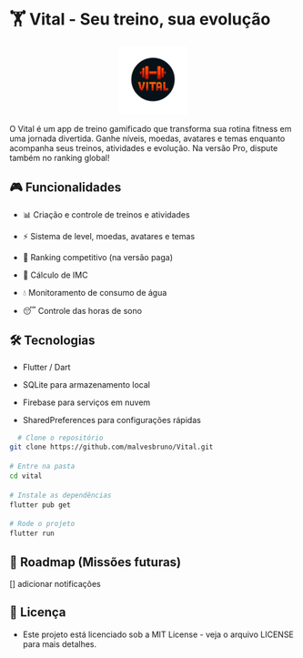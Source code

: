 # 🏋️ Vital - Seu treino, sua evolução

<p align="center">
  <img src="./assets/icons/vital_icon_splash.png" width="120" alt="Bang! Logo">
</p>

O Vital é um app de treino gamificado que transforma sua rotina fitness em uma jornada divertida.
Ganhe níveis, moedas, avatares e temas enquanto acompanha seus treinos, atividades e evolução.
Na versão Pro, dispute também no ranking global!

## 🎮 Funcionalidades

- 📊 Criação e controle de treinos e atividades

- ⚡ Sistema de level, moedas, avatares e temas

- 🥇 Ranking competitivo (na versão paga)

- 🧮 Cálculo de IMC

- 💧 Monitoramento de consumo de água

- 😴 Controle das horas de sono

## 🛠️ Tecnologias

- Flutter / Dart

- SQLite para armazenamento local

- Firebase para serviços em nuvem

- SharedPreferences para configurações rápidas

```bash
  # Clone o repositório
git clone https://github.com/malvesbruno/Vital.git

# Entre na pasta
cd vital

# Instale as dependências
flutter pub get

# Rode o projeto
flutter run
```

## 📌 Roadmap (Missões futuras)
[] adicionar notificações

## 📜 Licença
- Este projeto está licenciado sob a MIT License - veja o arquivo LICENSE
 para mais detalhes.
